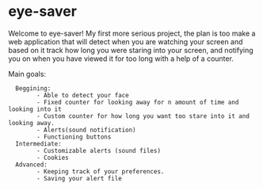 # eye-saver

Welcome to eye-saver! My first more serious project, the plan is too make a web application that will detect when you are watching your screen and based on it 
track how long you were staring into your screen, and notifying you on when you have viewed it for too long with a help of a counter.


Main goals:

      Beggining:
            - Able to detect your face
            - Fixed counter for looking away for n amount of time and looking into it
            - Custom counter for how long you want too stare into it and looking away.
            - Alerts(sound notification)
            - Functioning buttons
      Intermediate:
            - Customizable alerts (sound files)
            - Cookies
      Advanced:
            - Keeping track of your preferences.
            - Saving your alert file
